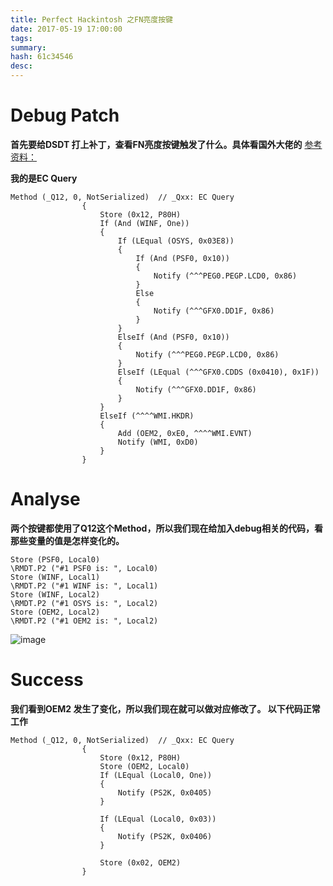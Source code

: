```yaml
---
title: Perfect Hackintosh 之FN亮度按键
date: 2017-05-19 17:00:00
tags: 
summary: 
hash: 61c34546
desc: 
---
```

# Debug Patch
**首先要给DSDT 打上补丁，查看FN亮度按键触发了什么。具体看国外大佬的**
[参考资料：](https://www.tonymacx86.com/threads/guide-patching-dsdt-ssdt-for-laptop-backlight-control.152659/)

**我的是EC Query**
```
Method (_Q12, 0, NotSerialized)  // _Qxx: EC Query
                {
                    Store (0x12, P80H)
                    If (And (WINF, One))
                    {
                        If (LEqual (OSYS, 0x03E8))
                        {
                            If (And (PSF0, 0x10))
                            {
                                Notify (^^^PEG0.PEGP.LCD0, 0x86)
                            }
                            Else
                            {
                                Notify (^^^GFX0.DD1F, 0x86)
                            }
                        }
                        ElseIf (And (PSF0, 0x10))
                        {
                            Notify (^^^PEG0.PEGP.LCD0, 0x86)
                        }
                        ElseIf (LEqual (^^^GFX0.CDDS (0x0410), 0x1F))
                        {
                            Notify (^^^GFX0.DD1F, 0x86)
                        }
                    }
                    ElseIf (^^^^WMI.HKDR)
                    {
                        Add (OEM2, 0xE0, ^^^^WMI.EVNT)
                        Notify (WMI, 0xD0)
                    }
                }

```
# Analyse
**两个按键都使用了Q12这个Method，所以我们现在给加入debug相关的代码，看那些变量的值是怎样变化的。**

```
Store (PSF0, Local0)
\RMDT.P2 ("#1 PSF0 is: ", Local0)
Store (WINF, Local1)
\RMDT.P2 ("#1 WINF is: ", Local1)
Store (WINF, Local2)
\RMDT.P2 ("#1 OSYS is: ", Local2)
Store (OEM2, Local2)
\RMDT.P2 ("#1 OEM2 is: ", Local2)
```
![image](/q-images/2B7122D3-7405-45D7-984A-AEBA9451AC41.png)

# Success
**我们看到OEM2 发生了变化，所以我们现在就可以做对应修改了。
以下代码正常工作**

```
Method (_Q12, 0, NotSerialized)  // _Qxx: EC Query
                {
                    Store (0x12, P80H)
                    Store (OEM2, Local0)
                    If (LEqual (Local0, One))
                    {
                        Notify (PS2K, 0x0405)
                    }

                    If (LEqual (Local0, 0x03))
                    {
                        Notify (PS2K, 0x0406)
                    }

                    Store (0x02, OEM2)
                }

```
